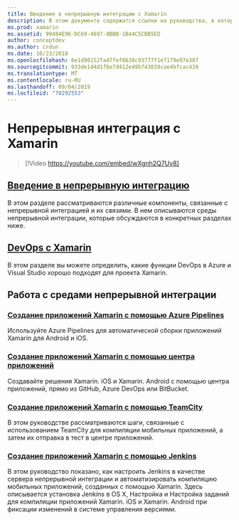 ```yaml
---
title: Введение в непрерывную интеграцию с Xamarin
description: В этом документе содержатся ссылки на руководства, в которых описывается непрерывная интеграция с Xamarin. Связанное содержимое содержит общие сведения о непрерывной интеграции и обсуждение сборки центра приложений, TeamCity и Jenkins.
ms.prod: xamarin
ms.assetid: 99484E96-DC69-4697-8BBB-1B44C5CBB5ED
author: conceptdev
ms.author: crdun
ms.date: 10/23/2018
ms.openlocfilehash: 6e1d90152fa47fef0638c93777f1e7179e97e387
ms.sourcegitcommit: 933de144d1fbe7d412e49b743839cae4bfcac439
ms.translationtype: MT
ms.contentlocale: ru-RU
ms.lasthandoff: 09/04/2019
ms.locfileid: "70292553"
---
```

# <a name="continuous-integration-with-xamarin"></a>Непрерывная интеграция с Xamarin

> [!Video https://youtube.com/embed/wXgnh2Q7Uv8]

## <a name="introduction-to-continuous-integrationtoolsciintro-to-cimd"></a>[Введение в непрерывную интеграцию](~/tools/ci/intro-to-ci.md)

В этом разделе рассматриваются различные компоненты, связанные с непрерывной интеграцией и их связями. В нем описываются среды непрерывной интеграции, которые обсуждаются в конкретных разделах ниже.

## <a name="devops-with-xamarintoolscidevopsmd"></a>[DevOps с Xamarin](~/tools/ci/devops.md)

В этом разделе вы можете определить, какие функции DevOps в Azure и Visual Studio хорошо подходят для проекта Xamarin.

## <a name="working-with-continuous-integration-environments"></a>Работа с средами непрерывной интеграции

### <a name="build-xamarin-apps-with-azure-pipelineshttpsdocsmicrosoftcomazuredevopspipelineslanguagesxamarin"></a>[Создание приложений Xamarin с помощью Azure Pipelines](https://docs.microsoft.com/azure/devops/pipelines/languages/xamarin/)

Используйте Azure Pipelines для автоматической сборки приложений Xamarin для Android и iOS.

### <a name="build-xamarin-apps-using-app-centerhttpsdocsmicrosoftcomappcenterbuildxamarin"></a>[Создание приложений Xamarin с помощью центра приложений](https://docs.microsoft.com/appcenter/build/xamarin/)

Создавайте решения Xamarin. iOS и Xamarin. Android с помощью центра приложений, прямо из GitHub, Azure DevOps или BitBucket.

### <a name="build-xamarin-apps-with-teamcitytoolsciteamcitymd"></a>[Создание приложений Xamarin с помощью TeamCity](~/tools/ci/teamcity.md)

В этом руководстве рассматриваются шаги, связанные с использованием TeamCity для компиляции мобильных приложений, а затем их отправка в тест в центре приложений.

### <a name="build-xamarin-apps-with-jenkinstoolscijenkins-walkthroughmd"></a>[Создание приложений Xamarin с помощью Jenkins](~/tools/ci/jenkins-walkthrough.md)

В этом руководство показано, как настроить Jenkins в качестве сервера непрерывной интеграции и автоматизировать компиляцию мобильных приложений, созданных с помощью Xamarin. Здесь описывается установка Jenkins в OS X, Настройка и Настройка заданий для компиляции приложений Xamarin. iOS и Xamarin. Android при фиксации изменений в системе управления версиями.
